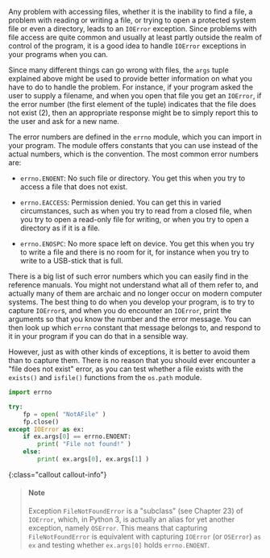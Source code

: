 Any problem with accessing files, whether it is the inability to find a
file, a problem with reading or writing a file, or trying to open a
protected system file or even a directory, leads to an `IOError`
exception. Since problems with file access are quite common and usually
at least partly outside the realm of control of the program, it is a
good idea to handle `IOError` exceptions in your programs when you can.

Since many different things can go wrong with files, the `args` tuple
explained above might be used to provide better information on what you
have to do to handle the problem. For instance, if your program asked
the user to supply a filename, and when you open that file you get an
`IOError`, if the error number (the first element of the tuple)
indicates that the file does not exist (2), then an appropriate response
might be to simply report this to the user and ask for a new name.

The error numbers are defined in the `errno` module, which you can
import in your program. The module offers constants that you can use
instead of the actual numbers, which is the convention. The most common
error numbers are:

-   `errno.ENOENT`: No such file or directory. You get this when you try
    to access a file that does not exist.

-   `errno.EACCESS`: Permission denied. You can get this in varied
    circumstances, such as when you try to read from a closed file, when
    you try to open a read-only file for writing, or when you try to
    open a directory as if it is a file.

-   `errno.ENOSPC`: No more space left on device. You get this when you
    try to write a file and there is no room for it, for instance when
    you try to write to a USB-stick that is full.

There is a big list of such error numbers which you can easily find in
the reference manuals. You might not understand what all of them refer
to, and actually many of them are archaic and no longer occur on modern
computer systems. The best thing to do when you develop your program, is
to try to capture `IOError`s, and when you do encounter an `IOError`,
print the arguments so that you know the number and the error message.
You can then look up which `errno` constant that message belongs to, and
respond to it in your program if you can do that in a sensible way.

However, just as with other kinds of exceptions, it is better to avoid
them than to capture them. There is no reason that you should ever
encounter a "file does not exist" error, as you can test whether a file
exists with the `exists()` and `isfile()` functions from the `os.path`
module.

```python
import errno

try:
    fp = open( "NotAFile" )
    fp.close()
except IOError as ex:
    if ex.args[0] == errno.ENOENT:
        print( "File not found!" )
    else:
        print( ex.args[0], ex.args[1] )
```

{:class="callout callout-info"}
> #### Note
> Exception `FileNotFoundError` is a "subclass" (see Chapter 23) of `IOError`, which, in Python 3, is actually an alias for yet another exception, namely `OSError`. This means that capturing `FileNotFoundError` is equivalent with capturing `IOError` (or `OSError`) `as ex` and testing whether `ex.args[0]` holds `errno.ENOENT`.
